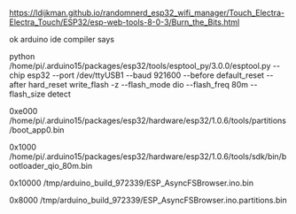 https://ldijkman.github.io/randomnerd_esp32_wifi_manager/Touch_Electra-Electra_Touch/ESP32/esp-web-tools-8-0-3/Burn_the_Bits.html

ok arduino ide compiler says

python /home/pi/.arduino15/packages/esp32/tools/esptool_py/3.0.0/esptool.py --chip esp32 --port /dev/ttyUSB1 --baud 921600 --before default_reset --after hard_reset write_flash -z --flash_mode dio --flash_freq 80m --flash_size detect 

0xe000 /home/pi/.arduino15/packages/esp32/hardware/esp32/1.0.6/tools/partitions/boot_app0.bin 

0x1000 /home/pi/.arduino15/packages/esp32/hardware/esp32/1.0.6/tools/sdk/bin/bootloader_qio_80m.bin 

0x10000 /tmp/arduino_build_972339/ESP_AsyncFSBrowser.ino.bin 

0x8000 /tmp/arduino_build_972339/ESP_AsyncFSBrowser.ino.partitions.bin 


